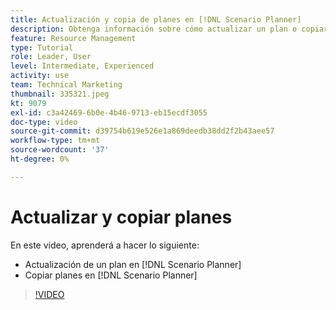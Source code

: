 ```yaml
---
title: Actualización y copia de planes en [!DNL Scenario Planner]
description: Obtenga información sobre cómo actualizar un plan o copiar uno en la [!DNL  Workfront] [!DNL Scenario Planner].
feature: Resource Management
type: Tutorial
role: Leader, User
level: Intermediate, Experienced
activity: use
team: Technical Marketing
thumbnail: 335321.jpeg
kt: 9079
exl-id: c3a42469-6b0e-4b46-9713-eb15ecdf3055
doc-type: video
source-git-commit: d39754b619e526e1a869deedb38dd2f2b43aee57
workflow-type: tm+mt
source-wordcount: '37'
ht-degree: 0%

---
```


# Actualizar y copiar planes

En este vídeo, aprenderá a hacer lo siguiente:

* Actualización de un plan en [!DNL Scenario Planner]
* Copiar planes en [!DNL Scenario Planner]

>[!VIDEO](https://video.tv.adobe.com/v/335321/?quality=12)
